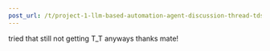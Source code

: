 ```yaml
---
post_url: /t/project-1-llm-based-automation-agent-discussion-thread-tds-jan-2025/164277/454
---
```

tried that still not getting T\_T anyways thanks mate!